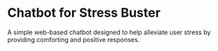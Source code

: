 # Chatbot for Stress Buster

A simple web-based chatbot designed to help alleviate user stress by providing comforting and positive responses.

